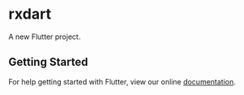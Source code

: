 # rxdart

A new Flutter project.

## Getting Started

For help getting started with Flutter, view our online
[documentation](https://flutter.io/).
